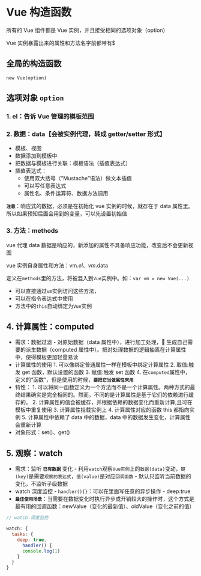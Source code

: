 # Vue 构造函数

所有的 Vue 组件都是 Vue 实例，并且接受相同的选项对象（option）

Vue 实例暴露出来的属性和方法名字前都带有$

## 全局的构造函数

`new Vue(option)`

## 选项对象 `option`

### 1. el：告诉 Vue 管理的模板范围

### 2. 数据：data【会被实例代理，转成 getter/setter 形式】

* 模板、视图
* 数据添加到模板中
* 把数据与模板进行关联：模板语法（插值表达式）
* 插值表达式：
  * 使用双大括号（“Mustache”语法）做文本插值
  * 可以写任意表达式
  * 属性名、条件运算符、数据方法调用

**`注意`**：响应式的数据，必须是在初始化 vue 实例的时候，就存在于 data 属性里。所以如果预知后面会用到的变量，可以先设置初始值

### 3. 方法：methods

vue 代理 data 数据是响应的，新添加的属性不具备响应功能，改变后不会更新视图

vue 实例自身属性和方法：vm.$el、vm.$data

定义在`methods`里的方法，将被混入到`Vue`实例中。如：`var vm = new Vue(...)`

* 可以直接通过`vm`实例访问这些方法，
* 可以在指令表达式中使用
* 方法中的`this`自动绑定为`Vue`实例

## 4. 计算属性：computed

* 需求：数据过滤 - 对原始数据（data 属性中），进行加工处理， 生成自己需要的派生数据（computed 属性中）。把对处理数据的逻辑抽离在计算属性中，使得模板更加轻量易读
* 计算属性的使用 1. 可以像绑定普通属性一样在模板中绑定计算属性 2. 取值:触发 get 函数，默认设置的函数 3. 赋值:触发 set 函数 4. 在`computed`属性中，定义的“函数”，但是使用的时候，**`要把它当做属性来用`**
* 特性： 1. 可以将同一函数定义为一个方法而不是一个计算属性。两种方式的最终结果确实是完全相同的。然而，不同的是计算属性是基于它们的依赖进行缓存的。 2. 计算属性的值会被缓存，并根据依赖的数据变化而重新计算,且可在模板中重复使用 3. 计算属性挂载实例上 4. 计算属性对应的函数 this 都指向实例 5. 计算属性中依赖了 data 中的数据，data 中的数据发生变化，计算属性会重新计算
* 对象形式：set()、get()

## 5. 观察：watch

* 需求：监听 **`已有数据`** 变化 - 利用`watch`观察`Vue实例`上的`数据(data)`变动，`键(key)`是需要`观察的表达式`，`值(value)`是对应`回调函数` - 默认只监听当前数据的变化，不监听子级数据
* watch 深度监控 - `handler(){}`：可以在里面写任意的异步操作 - deep:true
* **`最佳使用场景`**：当需要在数据变化时执行异步或开销较大的操作时，这个方式是最有用的回调函数：newValue（变化的最新值）、oldValue（变化之前的值）

```js
// watch 深度监控

watch: {
  tasks: {
    deep: true,
      handler() {
      console.log(1)
    }
  }
}
```
